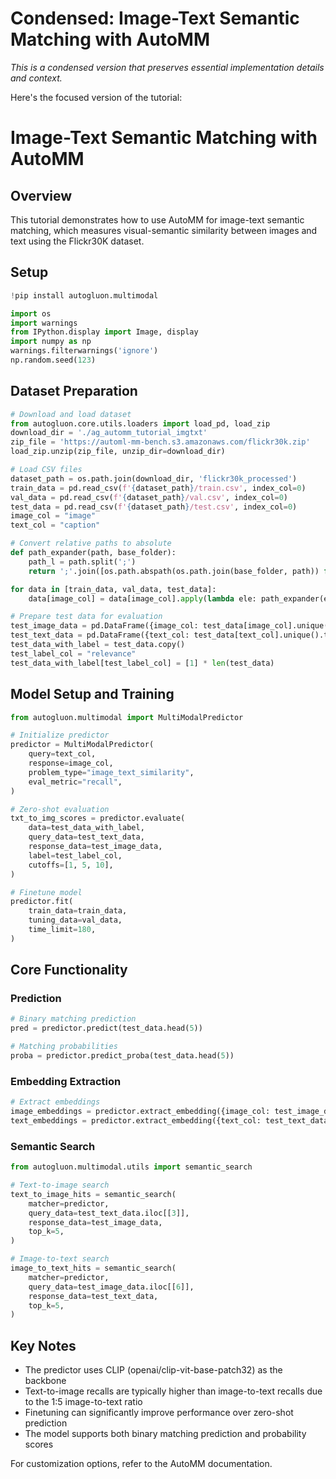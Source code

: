 # Condensed: Image-Text Semantic Matching with AutoMM

*This is a condensed version that preserves essential implementation details and context.*

Here's the focused version of the tutorial:

# Image-Text Semantic Matching with AutoMM

## Overview
This tutorial demonstrates how to use AutoMM for image-text semantic matching, which measures visual-semantic similarity between images and text using the Flickr30K dataset.

## Setup

```python
!pip install autogluon.multimodal

import os
import warnings
from IPython.display import Image, display
import numpy as np
warnings.filterwarnings('ignore')
np.random.seed(123)
```

## Dataset Preparation

```python
# Download and load dataset
from autogluon.core.utils.loaders import load_pd, load_zip
download_dir = './ag_automm_tutorial_imgtxt'
zip_file = 'https://automl-mm-bench.s3.amazonaws.com/flickr30k.zip'
load_zip.unzip(zip_file, unzip_dir=download_dir)

# Load CSV files
dataset_path = os.path.join(download_dir, 'flickr30k_processed')
train_data = pd.read_csv(f'{dataset_path}/train.csv', index_col=0)
val_data = pd.read_csv(f'{dataset_path}/val.csv', index_col=0)
test_data = pd.read_csv(f'{dataset_path}/test.csv', index_col=0)
image_col = "image"
text_col = "caption"

# Convert relative paths to absolute
def path_expander(path, base_folder):
    path_l = path.split(';')
    return ';'.join([os.path.abspath(os.path.join(base_folder, path)) for path in path_l])

for data in [train_data, val_data, test_data]:
    data[image_col] = data[image_col].apply(lambda ele: path_expander(ele, base_folder=dataset_path))

# Prepare test data for evaluation
test_image_data = pd.DataFrame({image_col: test_data[image_col].unique().tolist()})
test_text_data = pd.DataFrame({text_col: test_data[text_col].unique().tolist()})
test_data_with_label = test_data.copy()
test_label_col = "relevance"
test_data_with_label[test_label_col] = [1] * len(test_data)
```

## Model Setup and Training

```python
from autogluon.multimodal import MultiModalPredictor

# Initialize predictor
predictor = MultiModalPredictor(
    query=text_col,
    response=image_col,
    problem_type="image_text_similarity",
    eval_metric="recall",
)

# Zero-shot evaluation
txt_to_img_scores = predictor.evaluate(
    data=test_data_with_label,
    query_data=test_text_data,
    response_data=test_image_data,
    label=test_label_col,
    cutoffs=[1, 5, 10],
)

# Finetune model
predictor.fit(
    train_data=train_data,
    tuning_data=val_data,
    time_limit=180,
)
```

## Core Functionality

### Prediction

```python
# Binary matching prediction
pred = predictor.predict(test_data.head(5))

# Matching probabilities
proba = predictor.predict_proba(test_data.head(5))
```

### Embedding Extraction

```python
# Extract embeddings
image_embeddings = predictor.extract_embedding({image_col: test_image_data[image_col][:5].tolist()})
text_embeddings = predictor.extract_embedding({text_col: test_text_data[text_col][:5].tolist()})
```

### Semantic Search

```python
from autogluon.multimodal.utils import semantic_search

# Text-to-image search
text_to_image_hits = semantic_search(
    matcher=predictor,
    query_data=test_text_data.iloc[[3]],
    response_data=test_image_data,
    top_k=5,
)

# Image-to-text search
image_to_text_hits = semantic_search(
    matcher=predictor,
    query_data=test_image_data.iloc[[6]],
    response_data=test_text_data,
    top_k=5,
)
```

## Key Notes
- The predictor uses CLIP (openai/clip-vit-base-patch32) as the backbone
- Text-to-image recalls are typically higher than image-to-text recalls due to the 1:5 image-to-text ratio
- Finetuning can significantly improve performance over zero-shot prediction
- The model supports both binary matching prediction and probability scores

For customization options, refer to the AutoMM documentation.